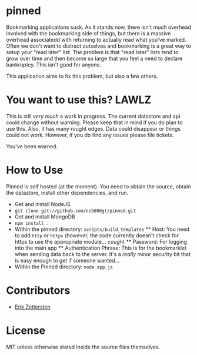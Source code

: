 pinned
===========

Bookmarking applications suck. As it stands now, there isn't much overhead involved with the bookmarking side of things, but there is a massive overhead associatedd with returning to actually read what you've marked. Often we don't want to distract outselves and bookmarking is a great way to setup your "read later" list. The problem is that "read later" lists tend to grow over time and then become so large that you feel a need to declare bankruptcy. This isn't good for anyone.

This application aims to fix this problem, but also a few others.


You want to use this? LAWLZ
===========

This is still _very much_ a work in progress. The current datastore and api could change without warning. Please keep that in mind if you do plan to use this. Also, it has many rought edges. Data could disappear or things could not work. However, if you do find any issues please file tickets.

You've been warned.


How to Use
===========

Pinned is self hosted (at the moment). You need to obtain the source, obtain the datastore, install other dependencies, and run.

* Get and install NodeJS
* `git clone git://github.com/ncb000gt/pinned.git`
* Get and install MongoDB
* `npm install .`
* Within the pinned directory: `scripts/build_templates`
** Host: You need to add `http` or `https` (however, the code currently doesn't check for https to use the appropriate module... *cough*)
** Password: For logging into the main app
** Authentication Phrase: This is for the bookmarklet when sending data back to the server. It's a _really_ minor security bit that is easy enough to get if someone wanted...
* Within the Pinned directory: `node app.js`


Contributors
===========

* [Erik Zettersten][erik5388]


License
===========

MIT unless otherwise stated inside the source files themselves.







[erik5388]:https://github.com/erik5388
